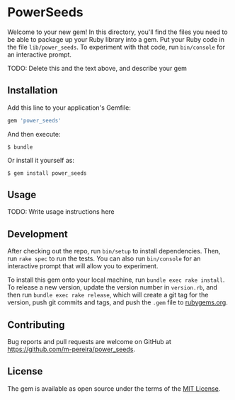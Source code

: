 # PowerSeeds

Welcome to your new gem! In this directory, you'll find the files you need to be able to package up your Ruby library into a gem. Put your Ruby code in the file `lib/power_seeds`. To experiment with that code, run `bin/console` for an interactive prompt.

TODO: Delete this and the text above, and describe your gem

## Installation

Add this line to your application's Gemfile:

```ruby
gem 'power_seeds'
```

And then execute:

    $ bundle

Or install it yourself as:

    $ gem install power_seeds

## Usage

TODO: Write usage instructions here

## Development

After checking out the repo, run `bin/setup` to install dependencies. Then, run `rake spec` to run the tests.
You can also run `bin/console` for an interactive prompt that will allow you to experiment.

To install this gem onto your local machine, run `bundle exec rake install`.
To release a new version, update the version number in `version.rb`,
and then run `bundle exec rake release`,
which will create a git tag for the version, push git commits and tags,
and push the `.gem` file to [rubygems.org](https://rubygems.org).

## Contributing

Bug reports and pull requests are welcome on GitHub at https://github.com/m-pereira/power_seeds.

## License

The gem is available as open source under the terms of the [MIT License](https://opensource.org/licenses/MIT).
